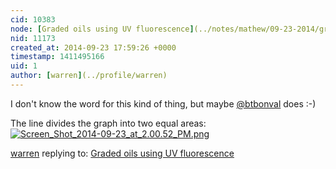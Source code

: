 ```yaml
---
cid: 10383
node: [Graded oils using UV fluorescence](../notes/mathew/09-23-2014/graded-oils-using-uv-fluorescence)
nid: 11173
created_at: 2014-09-23 17:59:26 +0000
timestamp: 1411495166
uid: 1
author: [warren](../profile/warren)
---
```


I don't know the word for this kind of thing, but maybe [@btbonval](/profile/btbonval) does :-)

The line divides the graph into two equal areas: 
[![Screen_Shot_2014-09-23_at_2.00.52_PM.png](https://i.publiclab.org/system/images/photos/000/006/984/medium/Screen_Shot_2014-09-23_at_2.00.52_PM.png)](https://i.publiclab.org/system/images/photos/000/006/984/original/Screen_Shot_2014-09-23_at_2.00.52_PM.png)



[warren](../profile/warren) replying to: [Graded oils using UV fluorescence](../notes/mathew/09-23-2014/graded-oils-using-uv-fluorescence)


